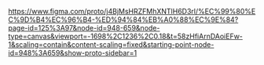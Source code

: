https://www.figma.com/proto/j4BjMsHRZFMhXNTlH6D3rl/%EC%99%80%EC%9D%B4%EC%96%B4-%ED%94%84%EB%A0%88%EC%9E%84?page-id=125%3A97&node-id=948-659&node-type=canvas&viewport=-1698%2C1236%2C0.18&t=58zHfiArnDAoiEFw-1&scaling=contain&content-scaling=fixed&starting-point-node-id=948%3A659&show-proto-sidebar=1
